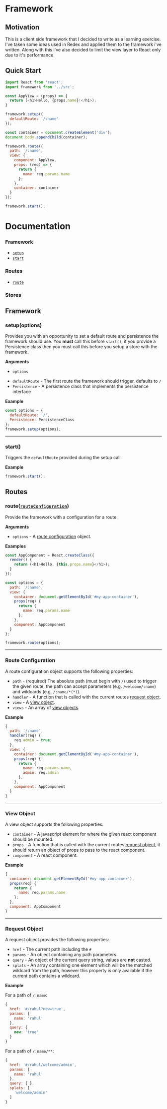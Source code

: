 # Framework

## Motivation
This is a client side framework that I decided to write as a learning exercise. I've taken some ideas used in Redex and applied them to the framework i've written. Along with this i've also decided to limit the view layer to React only due to it's performance.

## Quick Start
```javascript
import React from 'react';
import framework from '../src';

const AppView = (props) => {
  return (<h1>Hello, {props.name}!</h1>);
}

framework.setup({
  defaultRoute: '/:name'
});

const container = document.createElement('div');
document.body.appendChild(container);

framework.route({
  path: '/:name',
  view: {
    component: AppView,
    props: (req) => {
      return {
        name: req.params.name
      };
    },
    container: container
  }
});

framework.start();
```

# Documentation

### Framework

* [`setup`](#setup)
* [`start`](#start)

### Routes

* [`route`](#route)

### Stores


## Framework

<a name="setup"></a>

### setup(options)

Provides you with an opportunity to set a default route and persistence the framework should use. You **must** call this before `start()`, if you provide a Persistence class then you must call this before you setup a store with the framework.

**Arguments**

* `options`
 - `defaultRoute` - The first route the framework should trigger, defaults to `/`
 - `Persistence` - A persistence class that implements the persistence interface

**Example**

```javascript
const options = {
  defaultRoute: '/',
  Persistence: PersistenceClass
};
framework.setup(options);
```

---

<a name="start"></a>

### start()

Triggers the `defaultRoute` provided during the setup call.

**Example**

```javascript
framework.start();
```

## Routes

<a name="route"></a>

### route([`routeConfiguration`](#routeConfiguration))

Provide the framework with a configuration for a route.

**Arguments**

* `options` - A [route configuration](#routeConfiguration) object.

**Examples**

```javascript
const AppComponent = React.createClass({
  render() {
    return (<h1>Hello, {this.props.name}</h1>);
  }
});

const options = {
  path: '/:name',
  view: {
    container: document.getElementById('#my-app-container'),
    props(req) {
      return {
        name: req.params.name
      };
    },
    component: AppComponent
  }
};

framework.route(options);
```

---

<a name="routeConfiguration"></a>

### Route Configuration

A route configuration object supports the following properties:

* `path` - (required) The absolute path (must begin with `/`) used to trigger the given route, the path can accept parameters (e.g. `/welcome/:name`) and wildcards (e.g. `/:name/*(*)`).
* `handler` - A function that is called with the current routes [request object](#requestObject).
* `view` - A [view object](#viewObject).
* `views` - An array of [view objects](#viewObject).

**Example**

```javascript
{
  path: '/:name',
  handler(req) {
    req.admin = true;
  },
  view: {
    container: document.getElementById('#my-app-container'),
    props(req) {
      return {
        name: req.params.name,
        admin: req.admin
      };
    },
    component: AppComponent
  }
}
```

---

<a name="viewObject"></a>

### View Object

A view object supports the following properties:

* `container` - A javascript element for where the given react component should be mounted.
* `props` - A function that is called with the current routes [request object](#requestObject), it should return an object of props to pass to the react component.
* `component` - A react component.

**Example**

```javascript
{
  container: document.getElementById('#my-app-container'),
  props(req) {
    return {
      name: req.params.name
    };
  },
  component: AppComponent
}
```

---

<a name="requestObject"></a>

### Request Object

A request object provides the following properties:

* `href` - The current path including the `#`
* `params` - An object containing any path parameters.
* `query` - An object of the current query string, values are **not** casted.
* `splats` - An array containing one element which will be the matched wildcard from the path, however this property is only available if the current path contains a wildcard.

**Example**

For a path of `/:name`:

```javascript
{
  href: '#/rahul?new=true',
  params: {
    name: 'rahul'
  },
  query: {
    new: 'true'
  }
}
```

For a path of `/:name/**`:

```javascript
{
  href: '#/rahul/welcome/admin',
  params: {
    name: 'rahul'
  },
  query: { },
  splats: [
    'welcome/admin'
  ]
}
```
